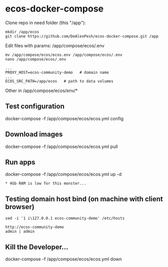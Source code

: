 # ecos-docker-compose

Clone repo in need folder (this "/app"):
```
mkdir /app/ecos
git clone https://github.com/DeAlexPesh/ecos-docker-compose.git /app
```

Edit files with params: /app/compose/ecos/.env
```
mv /app/compose/ecos/ecos.env /app/compose/ecos/.env
nano /app/compose/ecos/.env
```
```
...
PROXY_HOST=ecos-community-demo   # domain name
...
ECOS_SRC_PATH=/app/ecos   # path to data volumes
```
Other in /app/compose/ecos/env/*

## Test configuration
docker-compose -f /app/compose/ecos/ecos.yml config

## Download images
docker-compose -f /app/compose/ecos/ecos.yml pull

## Run apps
docker-compose -f /app/compose/ecos/ecos.yml up -d
```
* 4Gb RAM is low for this monster...
```

## Testing domain host bind (on machine with client browser)
```
sed -i '1 i\127.0.0.1 ecos-community-demo' /etc/hosts
```
```
http://ecos-community-demo
admin | admin
```

## Kill the Developer...
docker-compose -f /app/compose/ecos/ecos.yml down
